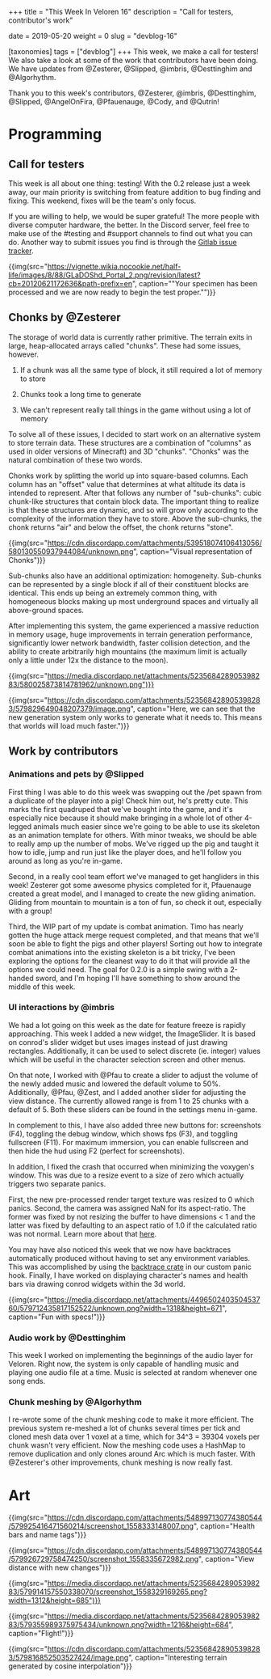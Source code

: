 +++
title = "This Week In Veloren 16"
description = "Call for testers, contributor's work"

date = 2019-05-20
weight = 0
slug = "devblog-16"

[taxonomies]
tags = ["devblog"]
+++
This week, we make a call for testers! We also take a look at some of the work that contributors have been doing. We have updates from @Zesterer, @Slipped, @imbris, @Desttinghim and @Algorhythm.

Thank you to this week's contributors, @Zesterer, @imbris, @Desttinghim, @Slipped, @AngelOnFira, @Pfauenauge, @Cody, and @Qutrin!

# Programming

## Call for testers

This week is all about one thing: testing! With the 0.2 release just a week away, our main priority is switching from feature addition to bug finding and fixing. This weekend, fixes will be the team's only focus.

If you are willing to help, we would be super grateful! The more people with diverse computer hardware, the better. In the Discord server, feel free to make use of the #testing and #support channels to find out what you can do. Another way to submit issues you find is through the [Gitlab issue tracker](https://gitlab.com/veloren/veloren/issues). 

{{img(src="https://vignette.wikia.nocookie.net/half-life/images/8/88/GLaDOShd_Portal_2.png/revision/latest?cb=20120621172636&path-prefix=en", caption=""Your specimen has been processed and we are now ready to begin the test proper."")}}

## Chonks by @Zesterer

The storage of world data is currently rather primitive. The terrain exits in large, heap-allocated arrays called "chunks". These had some issues, however.

1) If a chunk was all the same type of block, it still required a lot of memory to store

2) Chunks took a long time to generate

3) We can't represent really tall things in the game without using a lot of memory

To solve all of these issues, I decided to start work on an alternative system to store terrain data. These structures are a combination of "columns" as used in older versions of Minecraft) and 3D "chunks". "Chonks" was the natural combination of these two words.

Chonks work by splitting the world up into square-based columns. Each column has an "offset" value that determines at what altitude its data is intended to represent. After that follows any number of "sub-chunks": cubic chunk-like structures that contain block data. The important thing to realize is that these structures are dynamic, and so will grow only according to the complexity of the information they have to store. Above the sub-chunks, the chonk returns "air" and below the offset, the chonk returns "stone".

{{img(src="https://cdn.discordapp.com/attachments/539518074106413056/580130550937944084/unknown.png", caption="Visual representation of Chonks")}}

Sub-chunks also have an additional optimization: homogeneity. Sub-chunks can be represented by a single block if all of their constituent blocks are identical. This ends up being an extremely common thing, with homogeneous blocks making up most underground spaces and virtually all above-ground spaces.

After implementing this system, the game experienced a massive reduction in memory usage, huge improvements in terrain generation performance, significantly lower network bandwidth, faster collision detection, and the ability to create arbitrarily high mountains (the maximum limit is actually only a little under 12x the distance to the moon).

{{img(src="https://media.discordapp.net/attachments/523568428905398283/580025873814781962/unknown.png")}}

{{img(src="https://cdn.discordapp.com/attachments/523568428905398283/579829649048207379/image.png", caption="Here, we can see that the new generation system only works to generate what it needs to. This means that worlds will load much faster.")}}

## Work by contributors

### Animations and pets by @Slipped

First thing I was able to do this week was swapping out the /pet spawn from a duplicate of the player into a pig! Check him out, he's pretty cute. This marks the first quadruped that we've bought into the game, and it's especially nice because it should make bringing in a whole lot of other 4-legged animals much easier since we're going to be able to use its skeleton as an animation template for others. With minor tweaks, we should be able to really amp up the number of mobs. We've rigged up the pig and taught it how to idle, jump and run just like the player does, and he'll follow you around as long as you're in-game. 

Second, in a really cool team effort we've managed to get hangliders in this week! Zesterer got some awesome physics completed for it, Pfauenauge created a great model, and I managed to create the new gliding animation. Gliding from mountain to mountain is a ton of fun, so check it out, especially with a group!

Third, the WIP part of my update is combat animation. Timo has nearly gotten the huge attack merge request completed, and that means that we'll soon be able to fight the pigs and other players! Sorting out how to integrate combat animations into the existing skeleton is a bit tricky, I've been exploring the options for the cleanest way to do it that will provide all the options we could need. The goal for 0.2.0 is a simple swing with a 2-handed sword, and I'm hoping I'll have something to show around the middle of this week.

### UI interactions by @imbris

We had a lot going on this week as the date for feature freeze is rapidly approaching. This week I added a new widget, the ImageSlider. It is based on conrod's slider widget but uses images instead of just drawing rectangles. Additionally, it can be used to select discrete (ie. integer) values which will be useful in the character selection screen and other menus.

On that note, I worked with @Pfau to create a slider to adjust the volume of the newly added music and lowered the default volume to 50%. Additionally, @Pfau, @Zest, and I added another slider for adjusting the view distance. The currently allowed range is from 1 to 25 chunks with a default of 5. Both these sliders can be found in the settings menu in-game.

In complement to this, I have also added three new buttons for: screenshots (F4), toggling the debug window, which shows fps (F3), and toggling fullscreen (F11). For maximum immersion, you can enable fullscreen and then hide the hud using F2 (perfect for screenshots).

In addition, I fixed the crash that occurred when minimizing the voxygen's window. This was due to a resize event to a size of zero which actually triggers two separate panics. 

First, the new pre-processed render target texture was resized to 0 which panics. Second, the camera was assigned NaN for its aspect-ratio. The former was fixed by not resizing the buffer to have dimensions < 1 and the latter was fixed by defaulting to an aspect ratio of 1.0 if the calculated ratio was not normal. Learn more about that [here](https://doc.rust-lang.org/std/primitive.f32.html#method.is_normal).

You may have also noticed this week that we now have backtraces automatically produced without having to set any environment variables. This was accomplished by using the [backtrace crate](https://crates.io/crates/backtrace) in our custom panic hook. Finally, I have worked on displaying character's names and health bars via drawing conrod widgets within the 3d world.

{{img(src="https://media.discordapp.net/attachments/449650240350453760/579712435817152522/unknown.png?width=1318&height=671", caption="Fun with specs!")}}

### Audio work by @Desttinghim

This week I worked on implementing the beginnings of the audio layer for Veloren. Right now, the system is only capable of handling music and playing one audio file at a time. Music is selected at random whenever one song ends.

### Chunk meshing by @Algorhythm

I re-wrote some of the chunk meshing code to make it more efficient. The previous system re-meshed a lot of chunks several times per tick and cloned mesh data over 1 voxel at a time, which for 34^3 = 39304 voxels per chunk wasn't very efficient. Now the meshing code uses a HashMap to remove duplication and only clones around Arc<Chunk> which is much faster. With @Zesterer's other improvements, chunk meshing is now really fast.

# Art

{{img(src="https://cdn.discordapp.com/attachments/548997130774380544/579925416471560214/screenshot_1558333148007.png", caption="Health bars and name tags")}}

{{img(src="https://cdn.discordapp.com/attachments/548997130774380544/579926729758474250/screenshot_1558335672982.png", caption="View distance with new changes")}}

{{img(src="https://media.discordapp.net/attachments/523568428905398283/579914157550338070/screenshot_1558329169265.png?width=1312&height=685")}}

{{img(src="https://media.discordapp.net/attachments/523568428905398283/579355989375975434/unknown.png?width=1216&height=684", caption="Flight!")}}

{{img(src="https://cdn.discordapp.com/attachments/523568428905398283/579816852503527424/image.png", caption="Interesting terrain generated by cosine interpolation")}}
